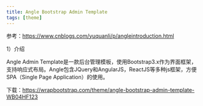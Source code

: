 ```yaml
---
title: Angle Bootstrap Admin Template
tags: [theme]
---
```


参考：https://www.cnblogs.com/yuquanli/p/angleintroduction.html

1）介绍

Angle Admin Template是一款后台管理模板，使用Bootstrap3.x作为界面框架，支持响应式布局。Angle包含JQuery和AngularJS，ReactJS等多种js框架，方便SPA（Single Page Application）的使用。 

下载：https://wrapbootstrap.com/theme/angle-bootstrap-admin-template-WB04HF123